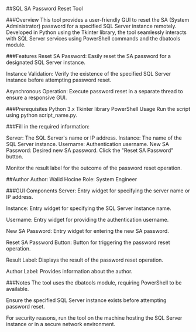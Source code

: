 ##SQL SA Password Reset Tool

###Overview
This tool provides a user-friendly GUI to reset the SA (System Administrator) password for a specified SQL Server instance remotely. Developed in Python using the Tkinter library, the tool seamlessly interacts with SQL Server services using PowerShell commands and the dbatools module.

###Features
Reset SA Password: Easily reset the SA password for a designated SQL Server instance.

Instance Validation: Verify the existence of the specified SQL Server instance before attempting password reset.

Asynchronous Operation: Execute password reset in a separate thread to ensure a responsive GUI.

###Prerequisites
Python 3.x
Tkinter library
PowerShell
Usage
Run the script using python script_name.py.

###Fill in the required information:

Server: The SQL Server's name or IP address.
Instance: The name of the SQL Server instance.
Username: Authentication username.
New SA Password: Desired new SA password.
Click the "Reset SA Password" button.

Monitor the result label for the outcome of the password reset operation.

##Author
Author: Walid Hocine
Role: System Engineer

###GUI Components
Server: Entry widget for specifying the server name or IP address.

Instance: Entry widget for specifying the SQL Server instance name.

Username: Entry widget for providing the authentication username.

New SA Password: Entry widget for entering the new SA password.

Reset SA Password Button: Button for triggering the password reset operation.

Result Label: Displays the result of the password reset operation.

Author Label: Provides information about the author.

###Notes
The tool uses the dbatools module, requiring PowerShell to be available.

Ensure the specified SQL Server instance exists before attempting password reset.

For security reasons, run the tool on the machine hosting the SQL Server instance or in a secure network environment.
